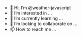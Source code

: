 - 👋 Hi, I’m @weather-javascript
- 👀 I’m interested in ...
- 🌱 I’m currently learning ...
- 💞️ I’m looking to collaborate on ...
- 📫 How to reach me ...

<!---
weather-javascript/weather-javascript is a ✨ special ✨ repository because its `README.md` (this file) appears on your GitHub profile.
You can click the Preview link to take a look at your changes.
--->
